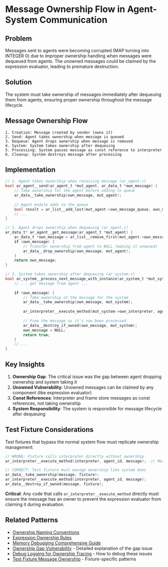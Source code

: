 # Message Ownership Flow in Agent-System Communication

## Problem
Messages sent to agents were becoming corrupted (MAP turning into INTEGER 0) due to improper ownership handling when messages were dequeued from agents. The unowned messages could be claimed by the expression evaluator, leading to premature destruction.

## Solution
The system must take ownership of messages immediately after dequeuing them from agents, ensuring proper ownership throughout the message lifecycle.

## Message Ownership Flow

```
1. Creation: Message created by sender (owns it)
2. Send: Agent takes ownership when message is queued
3. Dequeue: Agent drops ownership when message is removed
4. System: System takes ownership after dequeuing
5. Processing: System passes message as const reference to interpreter
6. Cleanup: System destroys message after processing
```

## Implementation

```c
// 1. Agent takes ownership when receiving message (ar_agent.c)
bool ar_agent__send(ar_agent_t *mut_agent, ar_data_t *own_message) {
    // Take ownership for the agent before adding to queue
    ar_data__take_ownership(own_message, mut_agent);
    
    // Agent module adds to the queue
    bool result = ar_list__add_last(mut_agent->own_message_queue, own_message);
    // ...
}

// 2. Agent drops ownership when dequeuing (ar_agent.c)
ar_data_t* ar_agent__get_message(ar_agent_t *mut_agent) {
    ar_data_t *own_message = ar_list__remove_first(mut_agent->own_message_queue);
    if (own_message) {
        // Transfer ownership from agent to NULL (making it unowned)
        ar_data__drop_ownership(own_message, mut_agent);
    }
    return own_message;
}

// 3. System takes ownership after dequeuing (ar_system.c)
bool ar_system__process_next_message_with_instance(ar_system_t *mut_system) {
    // ... get message from agent ...
    
    if (own_message) {
        // Take ownership of the message for the system
        ar_data__take_ownership(own_message, mut_system);
        
        ar_interpreter__execute_method(mut_system->own_interpreter, agent_id, own_message);
        
        // Free the message as it's now been processed
        ar_data__destroy_if_owned(own_message, mut_system);
        own_message = NULL;
        return true;
    }
    // ...
}
```

## Key Insights

1. **Ownership Gap**: The critical issue was the gap between agent dropping ownership and system taking it
2. **Unowned Vulnerability**: Unowned messages can be claimed by any component (like expression evaluator)
3. **Const References**: Interpreter and frame store messages as const references, not taking ownership
4. **System Responsibility**: The system is responsible for message lifecycle after dequeuing

## Test Fixture Considerations

Test fixtures that bypass the normal system flow must replicate ownership management:

```c
// WRONG: Fixture calls interpreter directly without ownership
ar_interpreter__execute_method(interpreter, agent_id, message);  // Message unowned!

// CORRECT: Test fixture must manage ownership like system does
ar_data__take_ownership(message, fixture);
ar_interpreter__execute_method(interpreter, agent_id, message);
ar_data__destroy_if_owned(message, fixture);
```

**Critical**: Any code that calls `ar_interpreter__execute_method` directly must ensure the message has an owner to prevent the expression evaluator from claiming it during evaluation.

## Related Patterns
- [Ownership Naming Conventions](ownership-naming-conventions.md)
- [Expression Ownership Rules](expression-ownership-rules.md)
- [Memory Debugging Comprehensive Guide](memory-debugging-comprehensive-guide.md)
- [Ownership Gap Vulnerability](ownership-gap-vulnerability.md) - Detailed explanation of the gap issue
- [Debug Logging for Ownership Tracing](debug-logging-ownership-tracing.md) - How to debug these issues
- [Test Fixture Message Ownership](test-fixture-message-ownership.md) - Fixture-specific patterns